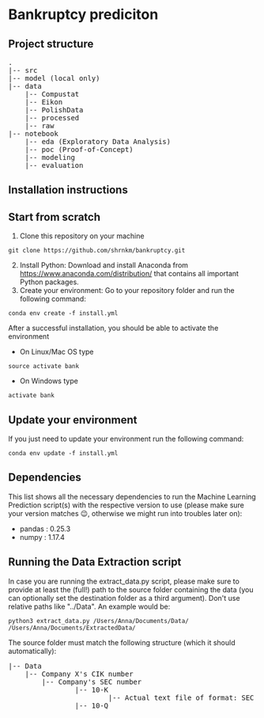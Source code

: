 # Bankruptcy prediciton

## Project structure

<pre>
.
|-- src
|-- model (local only)
|-- data
    |-- Compustat
    |-- Eikon
    |-- PolishData
    |-- processed
    |-- raw
|-- notebook
    |-- eda (Exploratory Data Analysis)
    |-- poc (Proof-of-Concept)
    |-- modeling
    |-- evaluation
</pre>



## Installation instructions
## Start from scratch
1. Clone this repository on your machine
```
git clone https://github.com/shrnkm/bankruptcy.git
```
2. Install Python: Download and install Anaconda from https://www.anaconda.com/distribution/ that contains all important Python packages.
3. Create your environment: Go to your repository folder and run the following command:
```
conda env create -f install.yml
```

After a successful installation, you should be able to activate the environment
 * On Linux/Mac OS type
```
source activate bank
```
 * On Windows type
```
activate bank
```
## Update your environment
If you just need to update your environment run the following command:
```
conda env update -f install.yml
```

## Dependencies
This list shows all the necessary dependencies to run the Machine Learning Prediction script(s) with the respective version to use (please make sure your version matches :wink:, otherwise we might run into troubles later on):
- pandas : 0.25.3
- numpy : 1.17.4


## Running the Data Extraction script 
In case you are running the extract_data.py script, please make sure to provide at least the (full!) path to the source folder containing the data (you can optionally set the destination folder as a third argument). Don't use relative paths like "../Data". An example would be:
```
python3 extract_data.py /Users/Anna/Documents/Data/ /Users/Anna/Documents/ExtractedData/
```
The source folder must match the following structure (which it should automatically):

<pre>
|-- Data
    |-- Company X's CIK number
        |-- Company's SEC number
                |-- 10-K
                        |-- Actual text file of format: SEC access number - yy - xxx.txt
                |-- 10-Q
</pre>
